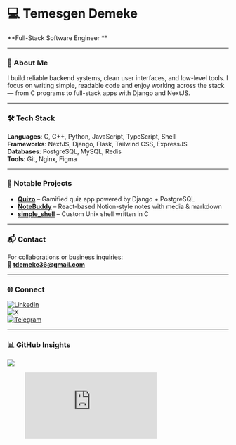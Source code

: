 # 💻 Temesgen Demeke  
**Full-Stack Software Engineer **

---

### 🧠 About Me  
I build reliable backend systems, clean user interfaces, and low-level tools. I focus on writing simple, readable code and enjoy working across the stack — from C programs to full-stack apps with Django and NextJS.

---

### 🛠 Tech Stack  
**Languages**: C, C++, Python, JavaScript, TypeScript, Shell  
**Frameworks**: NextJS, Django, Flask, Tailwind CSS, ExpressJS  
**Databases**: PostgreSQL, MySQL, Redis  
**Tools**: Git, Nginx, Figma  

---

### 🚀 Notable Projects  
- **[Quizo](https://github.com/Temesgendemeke/quizo)** – Gamified quiz app powered by Django + PostgreSQL  
- **[NoteBuddy](https://github.com/Temesgendemeke/notebuddy)** – React-based Notion-style notes with media & markdown  
- **[simple_shell](https://github.com/Temesgendemeke/simple_shell)** – Custom Unix shell written in C  

---

### 📬 Contact  
For collaborations or business inquiries:  
📧 **tdemeke36@gmail.com**


---

### 🌐 Connect  
[![LinkedIn](https://img.shields.io/badge/LinkedIn-%230077B5.svg?logo=linkedin&logoColor=white)](https://linkedin.com/in/temesgen-demeke)  
[![X](https://img.shields.io/badge/X-%23000000.svg?logo=X&logoColor=white)](https://x.com/temesgendora)  
[![Telegram](https://img.shields.io/badge/Telegram-2CA5E0?style=for-the-badge&logo=telegram&logoColor=white)](https://t.me/wemesgen)

---

### 📊 GitHub Insights  
![](https://github-readme-stats.vercel.app/api/top-langs/?username=temesgendemeke&theme=dark&layout=compact&hide_border=false)

<figure>
  <embed src="https://wakatime.com/share/@cb420f59-f345-4002-8cee-7eb7c812f07e/31bc210f-ddf4-44a6-ba9a-57ce84f14515.svg">
</figure>

<!-- Clean. Clear. Focused. -->
